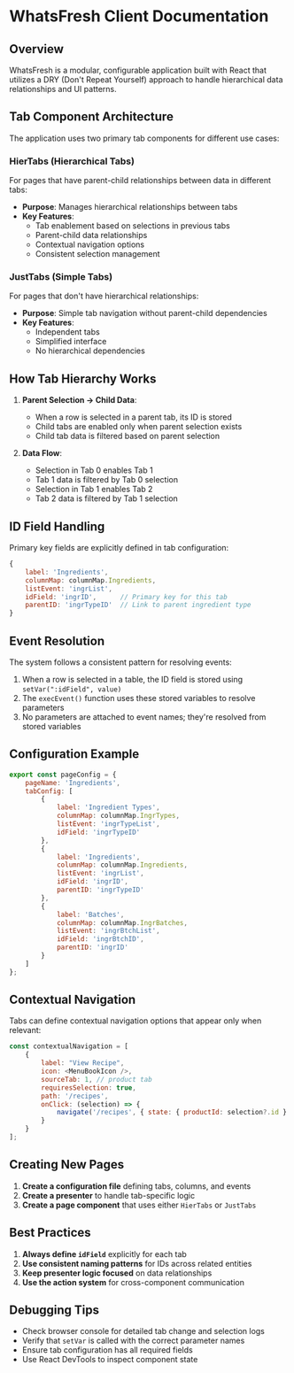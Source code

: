 # WhatsFresh Client Documentation

## Overview

WhatsFresh is a modular, configurable application built with React that utilizes a DRY (Don't Repeat Yourself) approach to handle hierarchical data relationships and UI patterns.

## Tab Component Architecture

The application uses two primary tab components for different use cases:

### HierTabs (Hierarchical Tabs)

For pages that have parent-child relationships between data in different tabs:

- **Purpose**: Manages hierarchical relationships between tabs
- **Key Features**:
  - Tab enablement based on selections in previous tabs
  - Parent-child data relationships
  - Contextual navigation options
  - Consistent selection management

### JustTabs (Simple Tabs)

For pages that don't have hierarchical relationships:

- **Purpose**: Simple tab navigation without parent-child dependencies
- **Key Features**:
  - Independent tabs
  - Simplified interface
  - No hierarchical dependencies

## How Tab Hierarchy Works

1. **Parent Selection → Child Data**:
   - When a row is selected in a parent tab, its ID is stored
   - Child tabs are enabled only when parent selection exists
   - Child tab data is filtered based on parent selection

2. **Data Flow**:
   - Selection in Tab 0 enables Tab 1
   - Tab 1 data is filtered by Tab 0 selection
   - Selection in Tab 1 enables Tab 2
   - Tab 2 data is filtered by Tab 1 selection

## ID Field Handling

Primary key fields are explicitly defined in tab configuration:

```javascript
{
    label: 'Ingredients',
    columnMap: columnMap.Ingredients,
    listEvent: 'ingrList',
    idField: 'ingrID',      // Primary key for this tab
    parentID: 'ingrTypeID'  // Link to parent ingredient type
}
```

## Event Resolution

The system follows a consistent pattern for resolving events:

1. When a row is selected in a table, the ID field is stored using `setVar(":idField", value)`
2. The `execEvent()` function uses these stored variables to resolve parameters
3. No parameters are attached to event names; they're resolved from stored variables

## Configuration Example

```javascript
export const pageConfig = {
    pageName: 'Ingredients',
    tabConfig: [
        {
            label: 'Ingredient Types',
            columnMap: columnMap.IngrTypes,
            listEvent: 'ingrTypeList',
            idField: 'ingrTypeID'  
        },
        {
            label: 'Ingredients',
            columnMap: columnMap.Ingredients,
            listEvent: 'ingrList',
            idField: 'ingrID',
            parentID: 'ingrTypeID'
        },
        {
            label: 'Batches',
            columnMap: columnMap.IngrBatches,
            listEvent: 'ingrBtchList',
            idField: 'ingrBtchID',
            parentID: 'ingrID'
        }
    ]
};
```

## Contextual Navigation

Tabs can define contextual navigation options that appear only when relevant:

```javascript
const contextualNavigation = [
    {
        label: "View Recipe",
        icon: <MenuBookIcon />,
        sourceTab: 1, // product tab
        requiresSelection: true,
        path: '/recipes',
        onClick: (selection) => {
            navigate('/recipes', { state: { productId: selection?.id } });
        }
    }
];
```

## Creating New Pages

1. **Create a configuration file** defining tabs, columns, and events
2. **Create a presenter** to handle tab-specific logic
3. **Create a page component** that uses either `HierTabs` or `JustTabs`

## Best Practices

1. **Always define `idField`** explicitly for each tab
2. **Use consistent naming patterns** for IDs across related entities
3. **Keep presenter logic focused** on data relationships
4. **Use the action system** for cross-component communication

## Debugging Tips

- Check browser console for detailed tab change and selection logs
- Verify that `setVar` is called with the correct parameter names
- Ensure tab configuration has all required fields
- Use React DevTools to inspect component state
